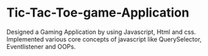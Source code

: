 # Tic-Tac-Toe-game-Application
Designed a Gaming Application by using Javascript, Html and css. Implemented various core concepts of javascript like QuerySelector, Eventlistener and OOPs.
